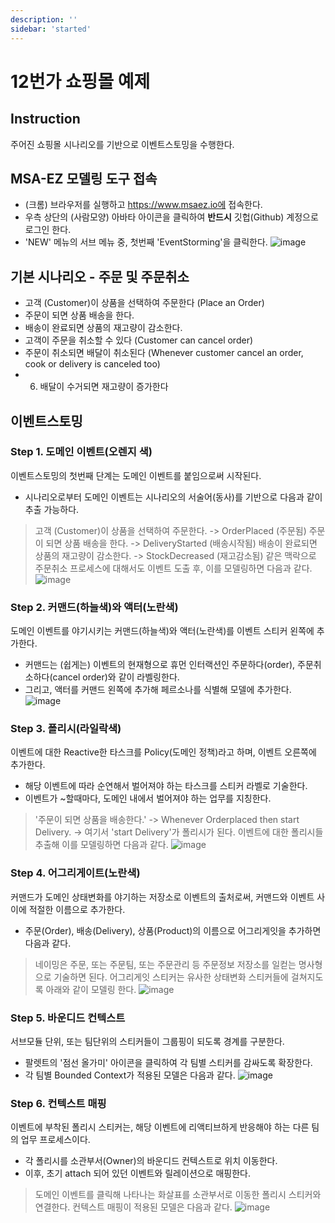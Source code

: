 ```yaml
---
description: ''
sidebar: 'started'
---
```

# 12번가 쇼핑몰 예제

## Instruction

주어진 쇼핑몰 시나리오를 기반으로 이벤트스토밍을 수행한다.

## MSA-EZ 모델링 도구 접속
- (크롬) 브라우저를 실행하고 https://www.msaez.io에 접속한다.
- 우측 상단의 (사람모양) 아바타 아이콘을 클릭하여 **반드시** 깃헙(Github) 계정으로 로그인 한다.
- 'NEW' 메뉴의 서브 메뉴 중, 첫번째 'EventStorming'을 클릭한다.
![image](https://github.com/acmexii/demo/assets/35618409/d35919e8-3ff6-4a13-bccc-6935f4d87dbf)

## 기본 시나리오 - 주문 및 주문취소
- 고객 (Customer)이 상품을 선택하여 주문한다 (Place an Order)
- 주문이 되면 상품 배송을 한다.
- 배송이 완료되면 상품의 재고량이 감소한다.
- 고객이 주문을 취소할 수 있다 (Customer can cancel order)
- 주문이 취소되면 배달이 취소된다 (Whenever customer cancel an order, cook or delivery is canceled too)
- 6. 배달이 수거되면 재고량이 증가한다

## 이벤트스토밍

### Step 1. 도메인 이벤트(오렌지 색)
이벤트스토밍의 첫번째 단계는 도메인 이벤트를 붙임으로써 시작된다.

- 시나리오로부터 도메인 이벤트는 시나리오의 서술어(동사)를 기반으로 다음과 같이 추출 가능하다.
> 고객 (Customer)이 상품을 선택하여 주문한다. -> OrderPlaced (주문됨)
> 주문이 되면 상품 배송을 한다. -> DeliveryStarted (배송시작됨)
> 배송이 완료되면 상품의 재고량이 감소한다. -> StockDecreased (재고감소됨)
> 같은 맥락으로 주문취소 프로세스에 대해서도 이벤트 도출 후, 이를 모델링하면 다음과 같다.
![image](https://github.com/acmexii/demo/assets/35618409/f5270052-f6e8-4f2d-82dc-f134ad8e11d6)

### Step 2. 커맨드(하늘색)와 액터(노란색)
도메인 이벤트를 야기시키는 커맨드(하늘색)와 액터(노란색)를 이벤트 스티커 왼쪽에 추가한다.

- 커맨드는 (쉽게는) 이벤트의 현재형으로 휴먼 인터랙션인 주문하다(order), 주문취소하다(cancel order)와 같이 라벨링한다.
- 그리고, 액터를 커맨드 왼쪽에 추가해 페르소나를 식별해 모델에 추가한다.
![image](https://github.com/acmexii/demo/assets/35618409/05681759-4115-42f8-8710-ca0f8f2e1e91)

### Step 3. 폴리시(라일락색)
이벤트에 대한 Reactive한 타스크를 Policy(도메인 정책)라고 하며, 이벤트 오른쪽에 추가한다.

- 해당 이벤트에 따라 순연해서 벌어져야 하는 타스크를 스티커 라벨로 기술한다.
- 이벤트가 ~할때마다, 도메인 내에서 벌어져야 하는 업무를 지칭한다.
> '주문이 되면 상품을 배송한다.' -> Whenever Orderplaced then start Delivery. -> 여기서 'start Delivery'가 폴리시가 된다.
> 이벤트에 대한 폴리시들 추출해 이를 모델링하면 다음과 같다.
![image](https://github.com/acmexii/demo/assets/35618409/3221fabc-39d9-4d8b-ab0f-e14c4c1cb56e)

### Step 4. 어그리게이트(노란색)
커맨드가 도메인 상태변화를 야기하는 저장소로 이벤트의 출처로써, 커맨드와 이벤트 사이에 적절한 이름으로 추가한다.
- 주문(Order), 배송(Delivery), 상품(Product)의 이름으로 어그리게잇을 추가하면 다음과 같다.
> 네이밍은 주문, 또는 주문팀, 또는 주문관리 등 주문정보 저장소를 일컫는 명사형으로 기술하면 된다.
> 어그리게잇 스티커는 유사한 상태변화 스티커들에 걸쳐지도록 아래와 같이 모델링 한다.
![image](https://github.com/acmexii/demo/assets/35618409/6b66213a-f2de-48be-b3f2-5604507238bf)

### Step 5. 바운디드 컨텍스트
서브모듈 단위, 또는 팀단위의 스티커들이 그룹핑이 되도록 경계를 구분한다.

- 팔렛트의 '점선 올가미' 아이콘을 클릭하여 각 팀별 스티커를 감싸도록 확장한다.
- 각 팀별 Bounded Context가 적용된 모델은 다음과 같다.
![image](https://github.com/acmexii/demo/assets/35618409/eac4d230-0ec0-4afc-a414-39e4adbc85e3)

### Step 6. 컨텍스트 매핑
이벤트에 부착된 폴리시 스티커는, 해당 이벤트에 리액티브하게 반응해야 하는 다른 팀의 업무 프로세스이다.

- 각 폴리시를 소관부서(Owner)의 바운디드 컨텍스트로 위치 이동한다.
- 이후, 초기 attach 되어 있던 이벤트와 릴레이션으로 매핑한다.
> 도메인 이벤트를 클릭해 나타나는 화살표를 소관부서로 이동한 폴리시 스티커와 연결한다.
> 컨텍스트 매핑이 적용된 모델은 다음과 같다.
![image](https://github.com/acmexii/demo/assets/35618409/a12fd84d-2a8c-4fc8-a4aa-ddf568b3de42)

